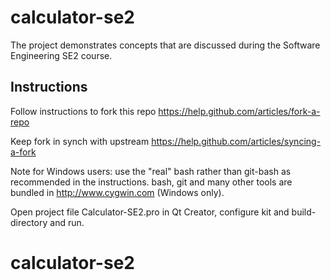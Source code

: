 # calculator-se2

The project demonstrates concepts that are discussed during the Software Engineering SE2 course.

## Instructions
Follow instructions to fork this repo https://help.github.com/articles/fork-a-repo

Keep fork in synch with upstream https://help.github.com/articles/syncing-a-fork

Note for Windows users: use the "real" bash rather than git-bash as recommended in the instructions.
bash, git and many other tools are bundled in http://www.cygwin.com (Windows only).

Open project file Calculator-SE2.pro in Qt Creator, configure kit and build-directory and run.
# calculator-se2
